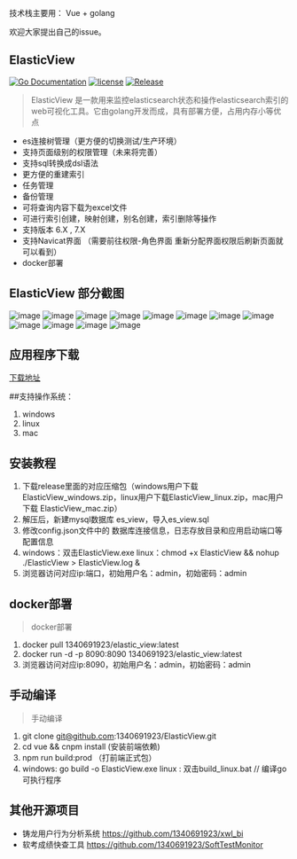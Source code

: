 ﻿  

技术栈主要用： Vue + golang 

欢迎大家提出自己的issue。

ElasticView
-----------
[![Go Documentation](http://img.shields.io/badge/go-documentation-blue.svg?style=flat-square)](https://godoc.org/github.com/1340691923/ElasticView)
[![license](https://img.shields.io/github/license/mashape/apistatus.svg?maxAge=2592000)](https://github.com/1340691923/ElasticView/blob/main/LICENSE)
[![Release](https://img.shields.io/github/release/1340691923/ElasticView.svg?label=Release)](https://gitee.com/cynthia520/elastic-view/releases)
> ElasticView 是一款用来监控elasticsearch状态和操作elasticsearch索引的web可视化工具。它由golang开发而成，具有部署方便，占用内存小等优点
 * es连接树管理（更方便的切换测试/生产环境）
 * 支持页面级别的权限管理（未来将完善）
 * 支持sql转换成dsl语法
 * 更方便的重建索引
 * 任务管理
 * 备份管理
 * 可将查询内容下载为excel文件
 * 可进行索引创建，映射创建，别名创建，索引删除等操作
 * 支持版本 6.X , 7.X
 * 支持Navicat界面 （需要前往权限-角色界面 重新分配界面权限后刷新页面就可以看到）
 * docker部署
 
 
## ElasticView 部分截图

![image](https://raw.githubusercontent.com/1340691923/ElasticView/main/show_img/1.png)
![image](https://raw.githubusercontent.com/1340691923/ElasticView/main/show_img/2.png)
![image](https://raw.githubusercontent.com/1340691923/ElasticView/main/show_img/3.png)
![image](https://raw.githubusercontent.com/1340691923/ElasticView/main/show_img/4.png)
![image](https://raw.githubusercontent.com/1340691923/ElasticView/main/show_img/5.png)
![image](https://raw.githubusercontent.com/1340691923/ElasticView/main/show_img/6.png)
![image](https://raw.githubusercontent.com/1340691923/ElasticView/main/show_img/7.png)
![image](https://raw.githubusercontent.com/1340691923/ElasticView/main/show_img/8.png)
![image](https://raw.githubusercontent.com/1340691923/ElasticView/main/show_img/9.png)
![image](https://raw.githubusercontent.com/1340691923/ElasticView/main/show_img/10.png)
![image](https://raw.githubusercontent.com/1340691923/ElasticView/main/show_img/11.png)
![image](https://raw.githubusercontent.com/1340691923/ElasticView/main/show_img/12.png)


## 应用程序下载
[下载地址]( https://gitee.com/cynthia520/elastic-view/releases/) 

##支持操作系统：
1. windows
2. linux
3. mac

## 安装教程
 1. 下载release里面的对应压缩包（windows用户下载ElasticView_windows.zip，linux用户下载ElasticView_linux.zip，mac用户下载 ElasticView_mac.zip）
 2. 解压后，新建mysql数据库 es_view，导入es_view.sql 
 3. 修改config.json文件中的 数据库连接信息，日志存放目录和应用启动端口等配置信息
 4. windows：双击ElasticView.exe  linux：chmod +x ElasticView && nohup ./ElasticView > ElasticView.log &
 5. 浏览器访问对应ip:端口，初始用户名：admin，初始密码：admin
 
 ## docker部署
 >docker部署
 1. docker pull 1340691923/elastic_view:latest
 2. docker run -d -p 8090:8090 1340691923/elastic_view:latest
 3. 浏览器访问对应ip:8090，初始用户名：admin，初始密码：admin

## 手动编译
>手动编译
 1. git clone git@github.com:1340691923/ElasticView.git
 2. cd vue && cnpm install (安装前端依赖)
 3. npm run build:prod （打前端正式包）
 4. windows: go build -o ElasticView.exe  linux : 双击build_linux.bat // 编译go可执行程序
 
 ## 其他开源项目
 * 铸龙用户行为分析系统     https://github.com/1340691923/xwl_bi
 * 软考成绩快查工具               https://github.com/1340691923/SoftTestMonitor
 
